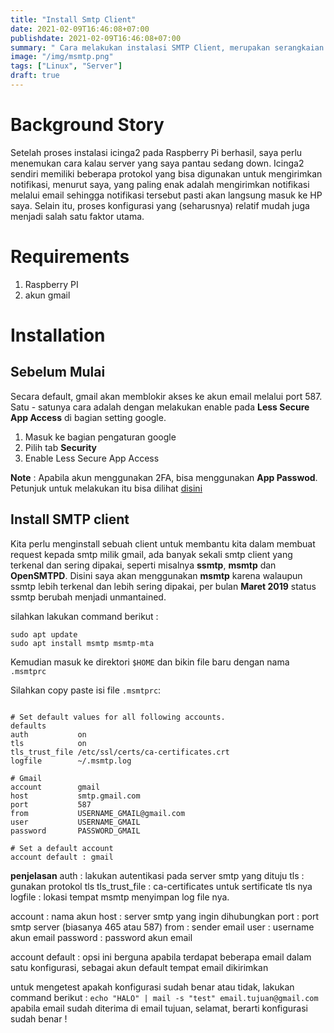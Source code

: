 ```yaml
---
title: "Install Smtp Client"
date: 2021-02-09T16:46:08+07:00
publishdate: 2021-02-09T16:46:08+07:00
summary: " Cara melakukan instalasi SMTP Client, merupakan serangkaian tools yang **niatnya** saya pakai untuk melakukan server monitoring..... sebelum akhirnya projectnya mangkrak dan milih pake uptimerobot :v " 
image: "/img/msmtp.png"
tags: ["Linux", "Server"]
draft: true
---
```


# Background Story

Setelah proses instalasi icinga2 pada Raspberry Pi berhasil, saya perlu menemukan cara kalau server yang saya pantau sedang down. Icinga2 sendiri memiliki beberapa protokol yang bisa digunakan untuk mengirimkan notifikasi, menurut saya, yang paling enak adalah mengirimkan notifikasi melalui email sehingga notifikasi tersebut pasti akan langsung masuk ke HP saya. Selain itu, proses konfigurasi yang (seharusnya) relatif mudah juga menjadi salah satu faktor utama.

# Requirements
1. Raspberry PI
2. akun gmail

# Installation

## Sebelum Mulai

Secara default, gmail akan memblokir akses ke akun email melalui port 587. Satu - satunya cara adalah dengan melakukan enable pada **Less Secure App Access** di bagian setting google.

1. Masuk ke bagian pengaturan google
2. Pilih tab **Security**
3. Enable Less Secure App Access

**Note** : Apabila akun menggunakan 2FA, bisa menggunakan **App Passwod**. Petunjuk untuk melakukan itu bisa dilihat [disini](https://support.google.com/accounts/answer/185833)

## Install SMTP client
Kita perlu menginstall sebuah client untuk membantu kita dalam membuat request kepada smtp milik gmail, ada banyak sekali smtp client yang terkenal dan sering dipakai, seperti misalnya **ssmtp**, **msmtp** dan **OpenSMTPD**. Disini saya akan menggunakan **msmtp** karena walaupun ssmtp lebih terkenal dan lebih sering dipakai, per bulan **Maret 2019** status ssmtp berubah menjadi unmantained.

silahkan lakukan command berikut :

```
sudo apt update
sudo apt install msmtp msmtp-mta
```

Kemudian masuk ke direktori `$HOME` dan bikin file baru dengan nama `.msmtprc`

Silahkan copy paste isi file `.msmtprc`:

```

# Set default values for all following accounts.
defaults
auth           on
tls            on
tls_trust_file /etc/ssl/certs/ca-certificates.crt
logfile        ~/.msmtp.log

# Gmail
account        gmail
host           smtp.gmail.com
port           587
from           USERNAME_GMAIL@gmail.com
user           USERNAME_GMAIL 
password       PASSWORD_GMAIL

# Set a default account
account default : gmail 

```

**penjelasan**
auth : lakukan autentikasi pada server smtp yang dituju
tls : gunakan protokol tls
tls_trust_file : ca-certificates untuk sertificate tls nya
logfile : lokasi tempat msmtp menyimpan log file nya.

account : nama akun
host : server smtp yang ingin dihubungkan
port : port smtp server (biasanya 465 atau 587)
from : sender email
user : username akun email
password : password akun email

account default : opsi ini berguna apabila terdapat beberapa email dalam satu konfigurasi, sebagai akun default tempat email dikirimkan

untuk mengetest apakah konfigurasi sudah benar atau tidak, lakukan command berikut :
`echo "HALO" | mail -s "test" email.tujuan@gmail.com`
apabila email sudah diterima di email tujuan, selamat, berarti konfigurasi sudah benar !

